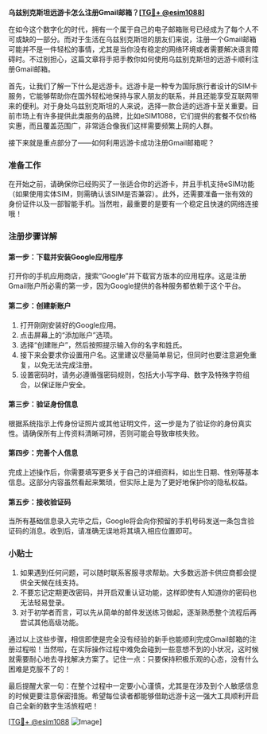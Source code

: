 **乌兹别克斯坦远游卡怎么注册Gmail邮箱？[[TG💪+ @esim1088](https://t.me/s/esim1088)]**

在如今这个数字化的时代，拥有一个属于自己的电子邮箱账号已经成为了每个人不可或缺的一部分。而对于生活在乌兹别克斯坦的朋友们来说，注册一个Gmail邮箱可能并不是一件轻松的事情，尤其是当你没有稳定的网络环境或者需要解决语言障碍时。不过别担心，这篇文章将手把手教你如何使用乌兹别克斯坦的远游卡顺利注册Gmail邮箱。

首先，让我们了解一下什么是远游卡。远游卡是一种专为国际旅行者设计的SIM卡服务，它能够帮助你在国外轻松地保持与家人朋友的联系，并且还能享受互联网带来的便利。对于身处乌兹别克斯坦的人来说，选择一款合适的远游卡至关重要。目前市场上有许多提供此类服务的品牌，比如eSIM1088，它们提供的套餐不仅价格实惠，而且覆盖范围广，非常适合像我们这样需要频繁上网的人群。

接下来就是重点部分了——如何利用远游卡成功注册Gmail邮箱呢？

### 准备工作

在开始之前，请确保你已经购买了一张适合你的远游卡，并且手机支持eSIM功能（如果使用实体SIM，则需确认该SIM是否兼容）。此外，还需要准备一张有效的身份证件以及一部智能手机。当然啦，最重要的是要有一个稳定且快速的网络连接哦！

### 注册步骤详解

#### 第一步：下载并安装Google应用程序

打开你的手机应用商店，搜索“Google”并下载官方版本的应用程序。这是注册Gmail账户所必需的第一步，因为Google提供的各种服务都依赖于这个平台。

#### 第二步：创建新账户

1. 打开刚刚安装好的Google应用。
2. 点击屏幕上的“添加账户”选项。
3. 选择“创建账户”，然后按照提示输入你的名字和姓氏。
4. 接下来会要求你设置用户名。这里建议尽量简单易记，但同时也要注意避免重复，以免无法完成注册。
5. 设置密码时，请务必遵循强密码规则，包括大小写字母、数字及特殊字符组合，以保证账户安全。

#### 第三步：验证身份信息

根据系统指示上传身份证照片或其他证明文件，这一步是为了验证你的身份真实性。请确保所有上传资料清晰可辨，否则可能会导致审核失败。

#### 第四步：完善个人信息

完成上述操作后，你需要填写更多关于自己的详细资料，如出生日期、性别等基本信息。这部分内容虽然看起来繁琐，但实际上是为了更好地保护你的隐私权益。

#### 第五步：接收验证码

当所有基础信息录入完毕之后，Google将会向你预留的手机号码发送一条包含验证码的消息。收到后，请准确无误地将其填入相应位置即可。

### 小贴士

1. 如果遇到任何问题，可以随时联系客服寻求帮助。大多数远游卡供应商都会提供全天候在线支持。
2. 不要忘记定期更改密码，并开启双重认证功能，这样即使有人知道你的密码也无法轻易登录。
3. 对于初学者而言，可以先从简单的邮件发送练习做起，逐渐熟悉整个流程后再尝试其他高级功能。

通过以上这些步骤，相信即使是完全没有经验的新手也能顺利完成Gmail邮箱的注册过程啦！当然啦，在实际操作过程中难免会碰到一些意想不到的小状况，这时候就需要耐心地去寻找解决方案了。记住一点：只要保持积极乐观的心态，没有什么困难是克服不了的！

最后提醒大家一句：在整个过程中一定要小心谨慎，尤其是在涉及到个人敏感信息的时候更要注意保密措施。希望每位读者都能够借助远游卡这一强大工具顺利开启自己全新的数字生活旅程吧！

[[TG💪+ @esim1088](https://t.me/s/esim1088) ![Image](https://i.postimg.cc/4NQfJmqS/Snipaste-2025-05-13-00-14-12.png)]